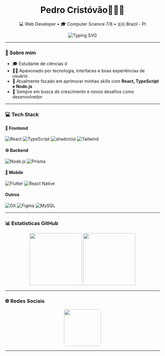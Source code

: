 <h1 align="center">Pedro Cristóvão🧑🏻‍💻</h1>

<p align="center">
  💻 Web Developer • 🎓 Computer Science 7/8 • 🇧🇷 Brazil - PI
</p>

<p align="center">
  <img src="https://readme-typing-svg.herokuapp.com?font=Fira+Code&weight=500&size=22&pause=1000&center=true&vCenter=true&width=500&lines=Olá,+me+chamo+Pedro;Hello,+my+name+is+Pedro;Seja+bem-vindo(a)+ao+meu+GitHub!;Welcome+to+my+GitHub!+🧑‍💻" alt="Typing SVG" />
</p>

---

### 🧠 Sobre mim

- 🎓 Estudante de ciências d
- 🧑‍💻 Apaixonado por tecnologia, interfaces e boas experiências de usuário  
- 🌱 Atualmente focado em aprimorar minhas skills com **React, TypeScript e Node.js**  
- 🚀 Sempre em busca de crescimento e novos desafios como desenvolvedor

---

### 💻 Tech Stack

#### 🎨 Frontend
![React](https://img.shields.io/badge/-React-61DAFB?style=flat&logo=react&logoColor=000) 
![TypeScript](https://img.shields.io/badge/-TypeScript-3178C6?style=flat&logo=typescript&logoColor=white) 
![shadcn/ui](https://img.shields.io/badge/-shadcn%2Fui-000000?style=flat&logo=shadcnui&logoColor=white)
![Tailwind](https://img.shields.io/badge/-Tailwind-38B2AC?style=flat&logo=tailwindcss&logoColor=white)  

#### ⚙️ Backend
![Node.js](https://img.shields.io/badge/-Node.js-43853D?style=flat&logo=node.js&logoColor=white) 
![Prisma](https://img.shields.io/badge/-Prisma-2D3748?style=flat&logo=prisma&logoColor=white)

#### 📱 Mobile
![Flutter](https://img.shields.io/badge/-Flutter-02569B?style=flat&logo=flutter&logoColor=white) 
![React Native](https://img.shields.io/badge/-React_Native-20232A?style=flat&logo=react&logoColor=61DAFB)

#### Outros
![Git](https://img.shields.io/badge/-Git-F05032?style=flat&logo=git&logoColor=white) 
![Figma](https://img.shields.io/badge/-Figma-F24E1E?style=flat&logo=figma&logoColor=white) 
![MySQL](https://img.shields.io/badge/-MySQL-4479A1?style=flat&logo=mysql&logoColor=white)


---

### 📊 Estatísticas GitHub

<div align="center">
  <img height="170" src="https://github-readme-stats.vercel.app/api?username=dev2Pedro&show_icons=true&theme=github_dark&count_private=true&hide_border=true" />
  
  <img height="170" src="https://github-readme-stats.vercel.app/api/top-langs/?username=dev2Pedro&layout=compact&theme=github_dark&hide_border=true&hide=c%2B%2B,Jupyter%20Notebook" />
</div>

---

### 🌐 Redes Sociais

<p align="center">
  <a href="https://www.linkedin.com/in/pedro-prudêncio-5a309a237/" target="_blank">
    <img 
      src="https://img.shields.io/badge/-LinkedIn-%230077B5?style=flat-square&logo=linkedin&logoColor=white"
      width="120"
      style="border-radius: 8px;"
    />
  </a>
</p>

---
